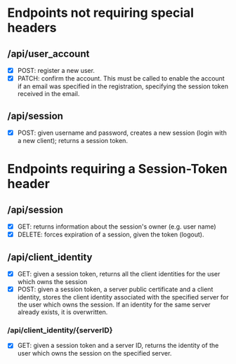 # Endpoints not requiring special headers

## /api/user_account
- [x] POST: register a new user.
- [x] PATCH: confirm the account. This must be called to enable the account if an email was specified in the registration, specifying the session token received in the email.

## /api/session
- [x] POST: given username and password, creates a new session (login with a new client); returns a session token.

# Endpoints requiring a Session-Token header

## /api/session
- [x] GET: returns information about the session's owner (e.g. user name)
- [x] DELETE: forces expiration of a session, given the token (logout).

## /api/client_identity
- [x] GET: given a session token, returns all the client identities for the user which owns the session
- [x] POST: given a session token, a server public certificate and a client identity, stores the client identity associated with the specified server for the user which owns the session. If an identity for the same server already exists, it is overwritten.

### /api/client_identity/{serverID}
- [x] GET: given a session token and a server ID, returns the identity of the user which owns the session on the specified server.
